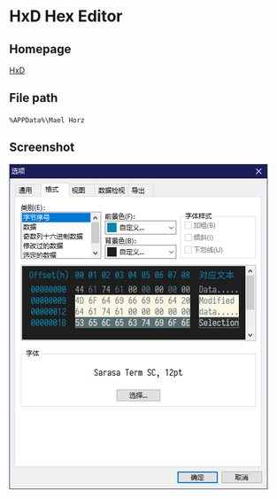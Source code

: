 # HxD Hex Editor

## Homepage

[HxD](https://mh-nexus.de/en/hxd/)

## File path

`%APPData%\Mael Horz`

## Screenshot

![HxD.png](HxD.png)
